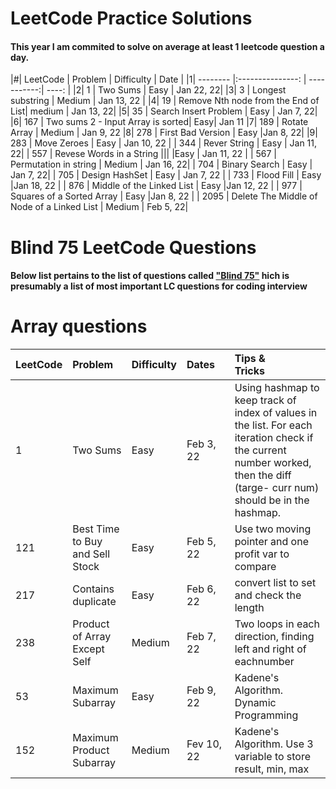 # LeetCode Practice Solutions

#### This year I am commited to solve on average at least 1 leetcode question a day.


|#| LeetCode  | Problem          | Difficulty  | Date |
|1| --------  |:---------------: | -----------:| ----: |
|2| 1         |  Two Sums              |  Easy        | Jan 22, 22|
|3| 3         | Longest substring      | Medium        | Jan 13, 22 |
|4| 19        | Remove Nth node from the End of List| medium | Jan 13, 22|
|5| 35        | Search Insert Problem  |  Easy | Jan 7, 22|
|6| 167       | Two sums 2 - Input Array is sorted| Easy| Jan 11
|7| 189       | Rotate Array           | Medium | Jan 9, 22
|8| 278       | First Bad Version      |  Easy |Jan 8, 22|
|9| 283       | Move Zeroes            | Easy  | Jan 10, 22 |
| 344       | Rever String           |  Easy       | Jan 11, 22|
| 557       | Revese Words in a String ||| |Easy |  Jan 11, 22 |
| 567       | Permutation in string  |  Medium | Jan 16, 22|
| 704       | Binary Search          |  Easy   | Jan 7, 22|
| 705       | Design HashSet         |  Easy      | Jan 7, 22 |
| 733       | Flood Fill             |   Easy      |Jan 18, 22 |
| 876       | Middle of the Linked List | Easy |Jan 12, 22 |
| 977       | Squares of a Sorted Array | Easy |Jan 8, 22 |
| 2095      | Delete The Middle of Node of a Linked List | Medium | Feb 5, 22|


# Blind 75 LeetCode Questions

#### Below list pertains to the list of questions called ["Blind 75"](https://www.teamblind.com/post/New-Year-Gift---Curated-List-of-Top-75-LeetCode-Questions-to-Save-Your-Time-OaM1orEU) hich is presumably a list of most important LC questions for coding interview

# Array questions
| LeetCode  | Problem                                | Difficulty         |    <div style="width:60px">Dates</div> | <div style="width:100px">Tips & Tricks</div>
| --------  |:---------------------------------------| :-----------       | :----                    | :----
| 1         |  Two Sums                              |  Easy              | Feb 3, 22                | Using hashmap to keep track of index of values in the list. For each iteration check if the current number worked, then the diff (targe- curr num) should be in the hashmap.
| 121       | Best Time to Buy and Sell Stock        |  Easy              | Feb 5, 22                | Use two moving pointer and one profit var to compare
| 217       | Contains duplicate                     |  Easy              | Feb 6, 22                | convert list to set and check the length
| 238       | Product of Array Except Self           |  Medium            | Feb 7, 22                | Two loops in each direction, finding left and right of eachnumber
| 53        | Maximum Subarray                       |  Easy              | Feb 9, 22                | Kadene's Algorithm. Dynamic Programming
| 152       | Maximum Product Subarray               |  Medium            | Fev 10, 22               | Kadene's Algorithm. Use 3 variable to store result, min, max